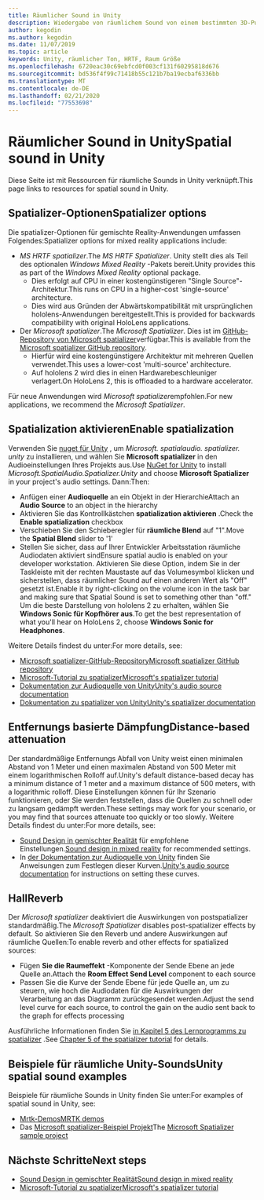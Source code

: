 ```yaml
---
title: Räumlicher Sound in Unity
description: Wiedergabe von räumlichem Sound von einem bestimmten 3D-Punkt in der Unity-Szene.
author: kegodin
ms.author: kegodin
ms.date: 11/07/2019
ms.topic: article
keywords: Unity, räumlicher Ton, HRTF, Raum Größe
ms.openlocfilehash: 6720eac30c69ebfcd0f003cf131f60295818d676
ms.sourcegitcommit: bd536f4f99c71418b55c121b7ba19ecbaf6336bb
ms.translationtype: MT
ms.contentlocale: de-DE
ms.lasthandoff: 02/21/2020
ms.locfileid: "77553698"
---
```

# <a name="spatial-sound-in-unity"></a><span data-ttu-id="3c145-104">Räumlicher Sound in Unity</span><span class="sxs-lookup"><span data-stu-id="3c145-104">Spatial sound in Unity</span></span>

<span data-ttu-id="3c145-105">Diese Seite ist mit Ressourcen für räumliche Sounds in Unity verknüpft.</span><span class="sxs-lookup"><span data-stu-id="3c145-105">This page links to resources for spatial sound in Unity.</span></span>

## <a name="spatializer-options"></a><span data-ttu-id="3c145-106">Spatializer-Optionen</span><span class="sxs-lookup"><span data-stu-id="3c145-106">Spatializer options</span></span>
<span data-ttu-id="3c145-107">Die spatializer-Optionen für gemischte Reality-Anwendungen umfassen Folgendes:</span><span class="sxs-lookup"><span data-stu-id="3c145-107">Spatializer options for mixed reality applications include:</span></span>
* <span data-ttu-id="3c145-108">*MS HRTF spatializer*.</span><span class="sxs-lookup"><span data-stu-id="3c145-108">The *MS HRTF Spatializer*.</span></span> <span data-ttu-id="3c145-109">Unity stellt dies als Teil des optionalen *Windows Mixed Reality* -Pakets bereit.</span><span class="sxs-lookup"><span data-stu-id="3c145-109">Unity provides this as part of the *Windows Mixed Reality* optional package.</span></span>
  * <span data-ttu-id="3c145-110">Dies erfolgt auf CPU in einer kostengünstigeren "Single Source"-Architektur.</span><span class="sxs-lookup"><span data-stu-id="3c145-110">This runs on CPU in a higher-cost 'single-source' architecture.</span></span>
  * <span data-ttu-id="3c145-111">Dies wird aus Gründen der Abwärtskompatibilität mit ursprünglichen hololens-Anwendungen bereitgestellt.</span><span class="sxs-lookup"><span data-stu-id="3c145-111">This is provided for backwards compatibility with original HoloLens applications.</span></span>
* <span data-ttu-id="3c145-112">Der *Microsoft spatializer*.</span><span class="sxs-lookup"><span data-stu-id="3c145-112">The *Microsoft Spatializer*.</span></span> <span data-ttu-id="3c145-113">Dies ist im [GitHub-Repository von Microsoft spatializer](https://github.com/microsoft/spatialaudio-unity)verfügbar.</span><span class="sxs-lookup"><span data-stu-id="3c145-113">This is available from the [Microsoft spatializer GitHub repository](https://github.com/microsoft/spatialaudio-unity).</span></span>
  * <span data-ttu-id="3c145-114">Hierfür wird eine kostengünstigere Architektur mit mehreren Quellen verwendet.</span><span class="sxs-lookup"><span data-stu-id="3c145-114">This uses a lower-cost 'multi-source' architecture.</span></span>
  * <span data-ttu-id="3c145-115">Auf hololens 2 wird dies in einen Hardwarebeschleuniger verlagert.</span><span class="sxs-lookup"><span data-stu-id="3c145-115">On HoloLens 2, this is offloaded to a hardware accelerator.</span></span>

<span data-ttu-id="3c145-116">Für neue Anwendungen wird *Microsoft spatializer*empfohlen.</span><span class="sxs-lookup"><span data-stu-id="3c145-116">For new applications, we recommend the *Microsoft Spatializer*.</span></span>

## <a name="enable-spatialization"></a><span data-ttu-id="3c145-117">Spatialization aktivieren</span><span class="sxs-lookup"><span data-stu-id="3c145-117">Enable spatialization</span></span>

<span data-ttu-id="3c145-118">Verwenden Sie [nuget für Unity](https://github.com/GlitchEnzo/NuGetForUnity/releases/latest) , um _Microsoft. spatialaudio. spatializer. unity_ zu installieren, und wählen Sie **Microsoft spatializer** in den Audioeinstellungen Ihres Projekts aus.</span><span class="sxs-lookup"><span data-stu-id="3c145-118">Use [NuGet for Unity](https://github.com/GlitchEnzo/NuGetForUnity/releases/latest) to install _Microsoft.SpatialAudio.Spatializer.Unity_ and choose **Microsoft Spatializer** in your project's audio settings.</span></span> <span data-ttu-id="3c145-119">Dann:</span><span class="sxs-lookup"><span data-stu-id="3c145-119">Then:</span></span>
* <span data-ttu-id="3c145-120">Anfügen einer **Audioquelle** an ein Objekt in der Hierarchie</span><span class="sxs-lookup"><span data-stu-id="3c145-120">Attach an **Audio Source** to an object in the hierarchy</span></span>
* <span data-ttu-id="3c145-121">Aktivieren Sie das Kontrollkästchen **spatialization aktivieren** .</span><span class="sxs-lookup"><span data-stu-id="3c145-121">Check the **Enable spatialization** checkbox</span></span>
* <span data-ttu-id="3c145-122">Verschieben Sie den Schieberegler für **räumliche Blend** auf "1".</span><span class="sxs-lookup"><span data-stu-id="3c145-122">Move the **Spatial Blend** slider to '1'</span></span>
* <span data-ttu-id="3c145-123">Stellen Sie sicher, dass auf Ihrer Entwickler Arbeitsstation räumliche Audiodaten aktiviert sind</span><span class="sxs-lookup"><span data-stu-id="3c145-123">Ensure spatial audio is enabled on your developer workstation.</span></span> <span data-ttu-id="3c145-124">Aktivieren Sie diese Option, indem Sie in der Taskleiste mit der rechten Maustaste auf das Volumesymbol klicken und sicherstellen, dass räumlicher Sound auf einen anderen Wert als "Off" gesetzt ist.</span><span class="sxs-lookup"><span data-stu-id="3c145-124">Enable it by right-clicking on the volume icon in the task bar and making sure that Spatial Sound is set to something other than "off."</span></span> <span data-ttu-id="3c145-125">Um die beste Darstellung von hololens 2 zu erhalten, wählen Sie **Windows Sonic für Kopfhörer aus**.</span><span class="sxs-lookup"><span data-stu-id="3c145-125">To get the best representation of what you'll hear on HoloLens 2, choose **Windows Sonic for Headphones**.</span></span>

<span data-ttu-id="3c145-126">Weitere Details findest du unter:</span><span class="sxs-lookup"><span data-stu-id="3c145-126">For more details, see:</span></span>
* [<span data-ttu-id="3c145-127">Microsoft spatializer-GitHub-Repository</span><span class="sxs-lookup"><span data-stu-id="3c145-127">Microsoft spatializer GitHub repository</span></span>](https://github.com/microsoft/spatialaudio-unity)
* [<span data-ttu-id="3c145-128">Microsoft-Tutorial zu spatializer</span><span class="sxs-lookup"><span data-stu-id="3c145-128">Microsoft's spatializer tutorial</span></span>](unity-spatial-audio-ch1.md)
* [<span data-ttu-id="3c145-129">Dokumentation zur Audioquelle von Unity</span><span class="sxs-lookup"><span data-stu-id="3c145-129">Unity's audio source documentation</span></span>](https://docs.unity3d.com/2019.3/Documentation/Manual/class-AudioSource.html)
* [<span data-ttu-id="3c145-130">Dokumentation zu spatializer von Unity</span><span class="sxs-lookup"><span data-stu-id="3c145-130">Unity's spatializer documentation</span></span>](https://docs.unity3d.com/Manual/VRAudioSpatializer.html)

## <a name="distance-based-attenuation"></a><span data-ttu-id="3c145-131">Entfernungs basierte Dämpfung</span><span class="sxs-lookup"><span data-stu-id="3c145-131">Distance-based attenuation</span></span>
<span data-ttu-id="3c145-132">Der standardmäßige Entfernungs Abfall von Unity weist einen minimalen Abstand von 1 Meter und einen maximalen Abstand von 500 Meter mit einem logarithmischen Rolloff auf.</span><span class="sxs-lookup"><span data-stu-id="3c145-132">Unity's default distance-based decay has a minimum distance of 1 meter and a maximum distance of 500 meters, with a logarithmic rolloff.</span></span> <span data-ttu-id="3c145-133">Diese Einstellungen können für Ihr Szenario funktionieren, oder Sie werden feststellen, dass die Quellen zu schnell oder zu langsam gedämpft werden.</span><span class="sxs-lookup"><span data-stu-id="3c145-133">These settings may work for your scenario, or you may find that sources attenuate too quickly or too slowly.</span></span> <span data-ttu-id="3c145-134">Weitere Details findest du unter:</span><span class="sxs-lookup"><span data-stu-id="3c145-134">For more details, see:</span></span>
* <span data-ttu-id="3c145-135">[Sound Design in gemischter Realität](spatial-sound-design.md) für empfohlene Einstellungen.</span><span class="sxs-lookup"><span data-stu-id="3c145-135">[Sound design in mixed reality](spatial-sound-design.md) for recommended settings.</span></span>
* <span data-ttu-id="3c145-136">In [der Dokumentation zur Audioquelle von Unity](https://docs.unity3d.com/2019.3/Documentation/Manual/class-AudioSource.html) finden Sie Anweisungen zum Festlegen dieser Kurven.</span><span class="sxs-lookup"><span data-stu-id="3c145-136">[Unity's audio source documentation](https://docs.unity3d.com/2019.3/Documentation/Manual/class-AudioSource.html) for instructions on setting these curves.</span></span>

## <a name="reverb"></a><span data-ttu-id="3c145-137">Hall</span><span class="sxs-lookup"><span data-stu-id="3c145-137">Reverb</span></span>
<span data-ttu-id="3c145-138">Der _Microsoft spatializer_ deaktiviert die Auswirkungen von postspatializer standardmäßig.</span><span class="sxs-lookup"><span data-stu-id="3c145-138">The _Microsoft Spatializer_ disables post-spatializer effects by default.</span></span> <span data-ttu-id="3c145-139">So aktivieren Sie den Reverb und andere Auswirkungen auf räumliche Quellen:</span><span class="sxs-lookup"><span data-stu-id="3c145-139">To enable reverb and other effects for spatialized sources:</span></span>
* <span data-ttu-id="3c145-140">Fügen **Sie die Raumeffekt** -Komponente der Sende Ebene an jede Quelle an.</span><span class="sxs-lookup"><span data-stu-id="3c145-140">Attach the **Room Effect Send Level** component to each source</span></span>
* <span data-ttu-id="3c145-141">Passen Sie die Kurve der Sende Ebene für jede Quelle an, um zu steuern, wie hoch die Audiodaten für die Auswirkungen der Verarbeitung an das Diagramm zurückgesendet werden.</span><span class="sxs-lookup"><span data-stu-id="3c145-141">Adjust the send level curve for each source, to control the gain on the audio sent back to the graph for effects processing</span></span>

<span data-ttu-id="3c145-142">Ausführliche Informationen finden Sie [in Kapitel 5 des Lernprogramms zu spatializer](unity-spatial-audio-ch5.md) .</span><span class="sxs-lookup"><span data-stu-id="3c145-142">See [Chapter 5 of the spatializer tutorial](unity-spatial-audio-ch5.md) for details.</span></span>

## <a name="unity-spatial-sound-examples"></a><span data-ttu-id="3c145-143">Beispiele für räumliche Unity-Sounds</span><span class="sxs-lookup"><span data-stu-id="3c145-143">Unity spatial sound examples</span></span>
<span data-ttu-id="3c145-144">Beispiele für räumliche Sounds in Unity finden Sie unter:</span><span class="sxs-lookup"><span data-stu-id="3c145-144">For examples of spatial sound in Unity, see:</span></span>
* [<span data-ttu-id="3c145-145">Mrtk-Demos</span><span class="sxs-lookup"><span data-stu-id="3c145-145">MRTK demos</span></span>](https://github.com/microsoft/MixedRealityToolkit-Unity/tree/mrtk_release/Assets/MixedRealityToolkit.Examples/Demos/Audio)
* <span data-ttu-id="3c145-146">Das [Microsoft spatializer-Beispiel Projekt](https://github.com/microsoft/spatialaudio-unity/tree/master/Samples/MicrosoftSpatializerSample)</span><span class="sxs-lookup"><span data-stu-id="3c145-146">The [Microsoft Spatializer sample project](https://github.com/microsoft/spatialaudio-unity/tree/master/Samples/MicrosoftSpatializerSample)</span></span>

## <a name="next-steps"></a><span data-ttu-id="3c145-147">Nächste Schritte</span><span class="sxs-lookup"><span data-stu-id="3c145-147">Next steps</span></span>
* [<span data-ttu-id="3c145-148">Sound Design in gemischter Realität</span><span class="sxs-lookup"><span data-stu-id="3c145-148">Sound design in mixed reality</span></span>](spatial-sound-design.md)
* [<span data-ttu-id="3c145-149">Microsoft-Tutorial zu spatializer</span><span class="sxs-lookup"><span data-stu-id="3c145-149">Microsoft's spatializer tutorial</span></span>](unity-spatial-audio-ch1.md)

